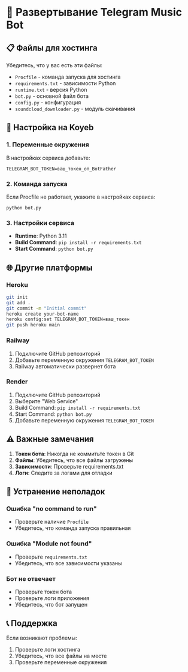 # 🚀 Развертывание Telegram Music Bot

## 📋 Файлы для хостинга

Убедитесь, что у вас есть эти файлы:
- `Procfile` - команда запуска для хостинга
- `requirements.txt` - зависимости Python
- `runtime.txt` - версия Python
- `bot.py` - основной файл бота
- `config.py` - конфигурация
- `soundcloud_downloader.py` - модуль скачивания

## 🔧 Настройка на Koyeb

### 1. Переменные окружения
В настройках сервиса добавьте:
```
TELEGRAM_BOT_TOKEN=ваш_токен_от_BotFather
```

### 2. Команда запуска
Если Procfile не работает, укажите в настройках сервиса:
```
python bot.py
```

### 3. Настройки сервиса
- **Runtime**: Python 3.11
- **Build Command**: `pip install -r requirements.txt`
- **Start Command**: `python bot.py`

## 🌐 Другие платформы

### Heroku
```bash
git init
git add .
git commit -m "Initial commit"
heroku create your-bot-name
heroku config:set TELEGRAM_BOT_TOKEN=ваш_токен
git push heroku main
```

### Railway
1. Подключите GitHub репозиторий
2. Добавьте переменную окружения `TELEGRAM_BOT_TOKEN`
3. Railway автоматически развернет бота

### Render
1. Подключите GitHub репозиторий
2. Выберите "Web Service"
3. Build Command: `pip install -r requirements.txt`
4. Start Command: `python bot.py`
5. Добавьте переменную окружения `TELEGRAM_BOT_TOKEN`

## ⚠️ Важные замечания

1. **Токен бота**: Никогда не коммитьте токен в Git
2. **Файлы**: Убедитесь, что все файлы загружены
3. **Зависимости**: Проверьте requirements.txt
4. **Логи**: Следите за логами для отладки

## 🐛 Устранение неполадок

### Ошибка "no command to run"
- Проверьте наличие `Procfile`
- Убедитесь, что команда запуска правильная

### Ошибка "Module not found"
- Проверьте `requirements.txt`
- Убедитесь, что все зависимости указаны

### Бот не отвечает
- Проверьте токен бота
- Проверьте логи приложения
- Убедитесь, что бот запущен

## 📞 Поддержка

Если возникают проблемы:
1. Проверьте логи хостинга
2. Убедитесь, что все файлы на месте
3. Проверьте переменные окружения
